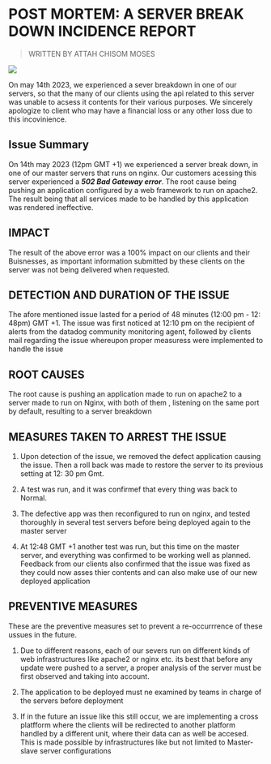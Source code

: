 # **POST MORTEM: A SERVER BREAK DOWN INCIDENCE REPORT**
> WRITTEN BY ATTAH CHISOM MOSES

![](https://www.pexels.com/photo/doll-wearing-eyeglasses-160472/)

On may 14th 2023, we experienced a sever breakdown in one of our servers, so that the many of our clients using the api related to this server was unable to acsess it contents for their various purposes. We sincerely apologize to client who may have a financial loss or any other loss due to this incovinience.

## Issue Summary

On 14th may 2023 (12pm GMT +1) we experienced a server break down, in one of our master servers that runs on nginx. Our customers acessing this server experienced a _**502 Bad Gateway error**_. The root cause being pushing an application configured by a web framework to run on apache2. The result being that all services made to be handled by this application was rendered ineffective.

## IMPACT

The result of the above error was a 100% impact on our clients and their Buisnesses, as important information submitted by these clients on the server was not being delivered when requested.

## DETECTION AND DURATION OF THE ISSUE
The afore mentioned issue lasted for a period of 48 minutes (12:00 pm - 12: 48pm) GMT +1. The issue was first noticed at 12:10 pm on the recipient of alerts from the datadog community monitoring agent, followed by clients mail regarding the issue whereupon proper measuress were implemented to handle the issue

## ROOT CAUSES

The root cause is pushing an application made to run on apache2 to a server made to run on Nginx, with both of them , listening on the same port by default, resulting to a server breakdown

## MEASURES TAKEN TO ARREST THE ISSUE

1. Upon detection of the issue, we removed the defect application causing the issue. Then a roll back was made to restore the server to its previous setting at 12: 30 pm Gmt.

2. A test was run, and it was confirmef that every thing was back to Normal.

3. The defective app was then reconfigured to run on nginx, and tested thoroughly in several test servers before being deployed again to the master server

4. At 12:48 GMT +1 another test was run, but this time on the master server, and everything was confirmed to be working well as planned. Feedback from our clients also confirmed that the issue was fixed as they could now asses thier contents and can also make use of our new deployed application

## PREVENTIVE MEASURES

These are the preventive measures set to prevent a re-occurrrence of these ussues in the future.

1. Due to different reasons, each of our severs run on different kinds of web infrastructures like apache2 or nginx etc. its best that before any update were pushed to a server, a proper analysis of the server must be first observed and taking into account.

2. The application to be deployed must ne examined by teams in charge of the servers before deployment

3. If in the future an issue like this still occur, we are implementing a cross platfform where the clients will be redirected to another platform handled by a different unit, where their data can as well be accesed. This is made possible by infrastructures like but not limited to Master-slave server configurations
